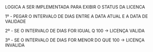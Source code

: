 LOGICA A SER IMPLEMENTADA PARA EXIBIR O STATUS DA LICENCA

1º - PEGAR O INTERVALO DE DIAS ENTRE A DATA ATUAL E A DATA DE VALIDADE

2º - SE O INTERVALO DE DIAS FOR IGUAL Q 100 -> LICENÇA VALIDA

3º - SE O INTERVALO DE DIAS FOR MENOR DO QUE 100 -> LICENÇA INVALIDA